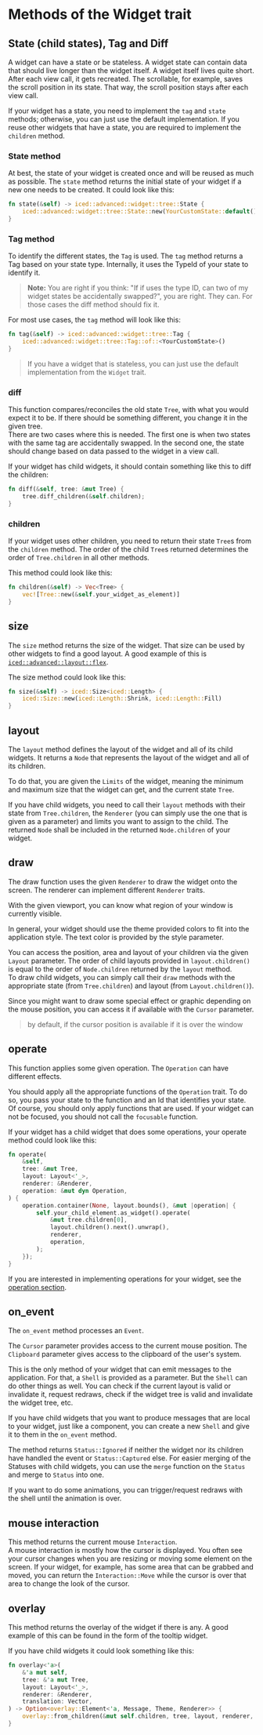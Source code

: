 # Methods of the Widget trait

## State (child states), Tag and Diff

A widget can have a state or be stateless. A widget state can contain data that should live longer than the widget itself. A widget itself lives quite short. After each view call, it gets recreated. The scrollable, for example, saves the scroll position in its state. That way, the scroll position stays after each view call.

If your widget has a state, you need to implement the `tag` and `state` methods; otherwise, you can just use the default implementation. If you reuse other widgets that have a state, you are required to implement the `children` method.

### State method

At best, the state of your widget is created once and will be reused as much as possible. The `state` method returns the initial state of your widget if a new one needs to be created. It could look like this:
```rs
fn state(&self) -> iced::advanced::widget::tree::State {
	iced::advanced::widget::tree::State::new(YourCustomState::default())
}
```

### Tag method

To identify the different states, the `Tag` is used. The `tag` method returns a Tag based on your state type. Internally, it uses the TypeId of your state to identify it. 

> **Note:** You are right if you think: "If if uses the type ID, can two of my widget states be accidentally swapped?", you are right. They can. For those cases the diff method should fix it.

For most use cases, the `tag` method will look like this:
```rs
fn tag(&self) -> iced::advanced::widget::tree::Tag {
	iced::advanced::widget::tree::Tag::of::<YourCustomState>()
}
```

> If you have a widget that is stateless, you can just use the default implementation from the `Widget` trait.

### diff

This function compares/reconciles the old state `Tree`, with what you would expect it to be. If there should be something different, you change it in the given tree.  
There are two cases where this is needed. The first one is when two states with the same tag are accidentally swapped. In the second one, the state should change based on data passed to the widget in a view call.

If your widget has child widgets, it should contain something like this to diff the children:
```rs
fn diff(&self, tree: &mut Tree) {
	tree.diff_children(&self.children);
}
```

### children

If your widget uses other children, you need to return their state `Tree`s from the `children` method. The order of the child `Tree`s returned determines the order of `Tree.children` in all other methods.

This method could look like this:
```rs
fn children(&self) -> Vec<Tree> {
	vec![Tree::new(&self.your_widget_as_element)]
}
```

## size

The `size` method returns the size of the widget. That size can be used by other widgets to find a good layout. A good example of this is [`iced::advanced::layout::flex`](https://docs.rs/iced/latest/iced/advanced/layout/flex/index.html).

The size method could look like this:
```rs
fn size(&self) -> iced::Size<iced::Length> {
    iced::Size::new(iced::Length::Shrink, iced::Length::Fill)
}
```

## layout

The `layout` method defines the layout of the widget and all of its child widgets. It returns a `Node` that represents the layout of the widget and all of its children.

To do that, you are given the `Limits` of the widget, meaning the minimum and maximum size that the widget can get, and the current state `Tree`.

If you have child widgets, you need to call their `layout` methods with their state from `Tree.children`, the `Renderer` (you can simply use the one that is given as a parameter) and limits you want to assign to the child. The returned `Node` shall be included in the returned `Node.children` of your widget.

## draw

The draw function uses the given `Renderer` to draw the widget onto the screen. The renderer can implement different `Renderer` traits.

With the given viewport, you can know what region of your window is currently visible.

In general, your widget should use the theme provided colors to fit into the application style. The text color is provided by the style parameter.

You can access the position, area and layout of your children via the given `Layout` parameter. The order of child layouts provided in `layout.children()` is equal to the order of `Node.children` returned by the `layout` method.  
To draw child widgets, you can simply call their `draw` methods with the appropriate state (from `Tree.children`) and layout (from `Layout.children()`).

Since you might want to draw some special effect or graphic depending on the mouse position, you can access it if available with the `Cursor` parameter.

> by default, if the cursor position is available if it is over the window

## operate

This function applies some given operation.
The `Operation` can have different effects.

You should apply all the appropriate functions of the `Operation` trait. To do so, you pass your state to the function and an Id that identifies your state.
Of course, you should only apply functions that are used. If your widget can not be focused, you should not call the `focusable` function.

If your widget has a child widget that does some operations, your operate method could look like this:
```rs
fn operate(
	&self,
	tree: &mut Tree,
	layout: Layout<'_>,
	renderer: &Renderer,
	operation: &mut dyn Operation,
) {
	operation.container(None, layout.bounds(), &mut |operation| {
		self.your_child_element.as_widget().operate(
			&mut tree.children[0],
			layout.children().next().unwrap(),
			renderer,
			operation,
		);
	});
}
```

If you are interested in implementing operations for your widget, see the [operation section](./operations.md).

## on_event

The `on_event` method processes an `Event`.

The `Cursor` parameter provides access to the current mouse position.
The `Clipboard` parameter gives access to the clipboard of the user's system.

This is the only method of your widget that can emit messages to the application. For that, a `Shell` is provided as a parameter.
But the `Shell` can do other things as well. You can check if the current layout is valid or invalidate it, request redraws, check if the widget tree is valid and invalidate the widget tree, etc.

If you have child widgets that you want to produce messages that are local to your widget, just like a component, you can create a new `Shell` and give it to them in the `on_event` method.

The method returns `Status::Ignored` if neither the widget nor its children have handled the event or `Status::Captured` else.
For easier merging of the Statuses with child widgets, you can use the `merge` function on the `Status` and merge to `Status` into one.

If you want to do some animations, you can trigger/request redraws with the shell until the animation is over.

## mouse interaction

This method returns the current mouse `Interaction`.  
A mouse interaction is mostly how the cursor is displayed. You often see your cursor changes when you are resizing or moving some element on the screen.
If your widget, for example, has some area that can be grabbed and moved, you can return the `Interaction::Move` while the cursor is over that area to change the look of the cursor.

## overlay

This method returns the overlay of the widget if there is any. A good example of this can be found in the form of the tooltip widget.

If you have child widgets it could look something like this:
```rust
fn overlay<'a>(
    &'a mut self,
    tree: &'a mut Tree,
    layout: Layout<'_>,
    renderer: &Renderer,
    translation: Vector,
) -> Option<overlay::Element<'a, Message, Theme, Renderer>> {
    overlay::from_children(&mut self.children, tree, layout, renderer, translation)
}
```
